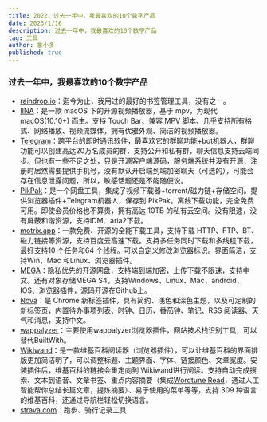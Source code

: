 ```yaml
---
title: 2022，过去一年中，我最喜欢的10个数字产品
date: 2023/1/16
description: 过去一年中，我最喜欢的10个数字产品
tag: 工具
author: 拿小多
published: true
---
```


### 过去一年中，我最喜欢的10个数字产品

-   [raindrop.io](https://raindrop.io/)：迄今为止，我用过的最好的书签管理工具，没有之一。
-   [IINA](https://www.iina.io/)：是一款 macOS 下的开源视频播放器，基于 mpv，为现代 macOS(10.10+) 而生。支持 Touch Bar、兼容 MPV 脚本、几乎支持所有格式、网络播放、视频流媒体，拥有优雅外观、简洁的视频播放器。
-   [Telegram](https://telegram.org/)：跨平台的即时通讯软件，最喜欢它的群聊功能+bot机器人，群聊功能可以创建高达20万名成员的群，支持公开和私有群，聊天信息支持云端同步。但也有一些不足之处，只是开源客户端源码，服务端系统并没有开源，注册时居然需要提供手机号，没有默认开启端到端加密聊天（可选的），可能会存在信息泄露问题，所以，敏感话题还是不能随便说。
-   [PikPak](https://mypikpak.com/)：是一个网盘工具，集成了视频下载器+torrent/磁力链+存储空间。提供浏览器插件+Telegram机器人，保存到 PikPak。离线下载功能，完全免费可用。即使会员价格也不算贵，拥有高达 10TB 的私有云空间。没有限速，没有屏蔽和谐资源，支持IDM、aria2下载。
-   [motrix.app](https://motrix.app/)：一款免费、开源的全能下载工具，支持下载 HTTP、FTP、BT、磁力链接等资源，支持百度云高速下载。支持多任务同时下载和多线程下载，最好支持10 个任务和64 个线程。可以自定义修改浏览器标识。界面简洁，支持Win，Mac 和Linux、浏览器插件。
-   [MEGA](https://mega.nz/)：隐私优先的开源网盘，支持端到端加密，上传下载不限速，支持中文。还有对象存储MEGA S4，支持Windows、Linux、Mac、android、IOS、浏览器插件，源码开源在Github上。
-   [Nova](https://chrome.google.com/webstore/detail/nova-new-tab-with-theme/cmfhopmhaagcfnjflfppceclmkenjkpc/related?hl=en)：是 Chrome 新标签插件，具有简约、浅色和深色主题，以及可定制的新标签页，内置待办事项列表、时钟、日历、番茄钟、笔记、RSS 阅读器、天气和消息，支持中文。
-   [wappalyzer](https://www.wappalyzer.com/)：主要使用wappalyzer浏览器插件，网站技术栈识别工具，可以替代BuiltWith。
-   [Wikiwand](https://chrome.google.com/webstore/detail/wikiwand-wikipedia-modern/emffkefkbkpkgpdeeooapgaicgmcbolj)：是一款维基百科阅读器（浏览器插件），可以让维基百科的界面排版更加简洁明了，可以调整标题、主题界面、字体、链接颜色、文章宽度。安装插件后，维基百科的链接会重定向到 Wikiwand进行阅读。支持自动完成搜索、文本到语音、文章书签、重点内容摘要（集成[Wordtune Read](https://www.wordtune.com/read)，通过人工智能帮你总结长篇文章，提炼摘要）、易于使用的菜单等等，支持 309 种语言的维基百科，还通过导航栏轻松切换语言。
- [strava.com](https://www.strava.com/)：跑步、骑行记录工具
